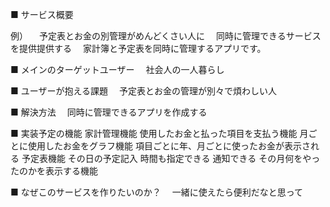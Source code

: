 ■ サービス概要

例） 　予定表とお金の別管理がめんどくさい人に 　同時に管理できるサービスを提供提供する 　家計簿と予定表を同時に管理するアプリです。

■ メインのターゲットユーザー 　社会人の一人暮らし

■ ユーザーが抱える課題 　予定表とお金の管理が別々で煩わしい人

■ 解決方法 　同時に管理できるアプリを作成する

■ 実装予定の機能 家計管理機能 使用したお金と払った項目を支払う機能 月ごとに使用したお金をグラフ機能 項目ごとに年、月ごとに使ったお金が表示される 予定表機能 その日の予定記入 時間も指定できる 通知できる その月何をやったのかを表示する機能

■ なぜこのサービスを作りたいのか？ 　一緒に使えたら便利だなと思って
